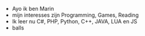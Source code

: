 - Ayo ik ben Marin
- mijn interesses zijn Programming, Games, Reading
- Ik leer nu C#, PHP, Python, C++, JAVA, LUA en JS
- balls
<!---
MarinHanser/MarinHanser is a ✨ special ✨ repository because its `README.md` (this file) appears on your GitHub profile.
You can click the Preview link to take a look at your changes.
--->
